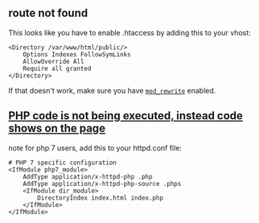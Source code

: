 route not found
---
This looks like you have to enable .htaccess by adding this to your vhost:
```
<Directory /var/www/html/public/>
    Options Indexes FollowSymLinks
    AllowOverride All
    Require all granted
</Directory>
```
If that doesn't work, make sure you have [`mod_rewrite`](http://httpd.apache.org/docs/current/mod/mod_rewrite.html) enabled.

[PHP code is not being executed, instead code shows on the page](http://stackoverflow.com/questions/5121495/php-code-is-not-being-executed-instead-code-shows-on-the-page)
---
note for php 7 users, add this to your httpd.conf file:
```
# PHP 7 specific configuration
<IfModule php7_module>
    AddType application/x-httpd-php .php
    AddType application/x-httpd-php-source .phps
    <IfModule dir_module>
        DirectoryIndex index.html index.php
    </IfModule>
</IfModule>
```
